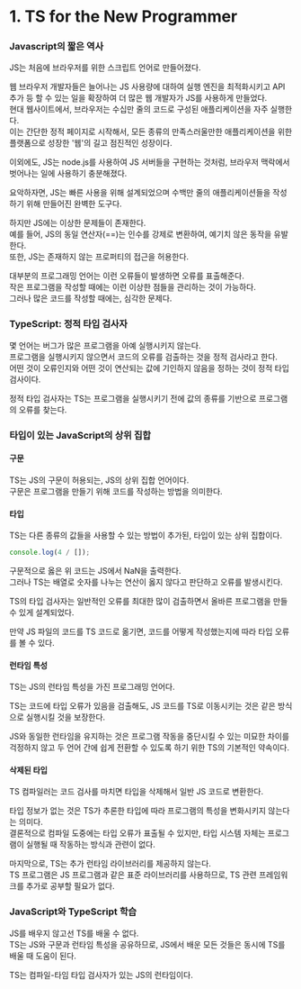 # 1. TS for the New Programmer

### Javascript의 짧은 역사

JS는 처음에 브라우저를 위한 스크립트 언어로 만들어졌다.  

웹 브라우저 개발자들은 늘어나는 JS 사용량에 대하여 실행 엔진을 최적화시키고 API 추가 등 할 수 있는 일을 확장하여 더 많은 웹 개발자가 JS를 사용하게 만들었다.  
현대 웹사이트에서, 브라우저는 수십만 줄의 코드로 구성된 애플리케이션을 자주 실행한다.  
이는 간단한 정적 페이지로 시작해서, 모든 종류의 만족스러울만한 애플리케이션을 위한 플랫폼으로 성장한 '웹'의 길고 점진적인 성장이다.

이외에도, JS는 node.js를 사용하여 JS 서버들을 구현하는 것처럼, 브라우저 맥락에서 벗어나는 일에 사용하기 충분해졌다.

요악하자면, JS는 빠른 사용을 위해 설계되었으며 수백만 줄의 애플리케이션들을 작성하기 위해 만들어진 완벽한 도구다.

하지만 JS에는 이상한 문제들이 존재한다.  
예를 들어, JS의 동일 연산자(==)는 인수를 강제로 변환하여, 예기치 않은 동작을 유발한다.  
또한, JS는 존재하지 않는 프로퍼티의 접근을 허용한다.

대부분의 프로그래밍 언어는 이런 오류들이 발생하면 오류를 표출해준다.  
작은 프로그램을 작성할 때에는 이런 이상한 점들을 관리하는 것이 가능하다.  
그러나 많은 코드를 작성할 때에는, 심각한 문제다.

### TypeScript: 정적 타입 검사자

몇 언어는 버그가 많은 프로그램을 아예 실행시키지 않는다.  
프로그램을 실행시키지 않으면서 코드의 오류를 검출하는 것을 정적 검사라고 한다.  
어떤 것이 오류인지와 어떤 것이 연산되는 값에 기인하지 않음을 정하는 것이 정적 타입 검사이다.

정적 타입 검사자는 TS는 프로그램을 실행시키기 전에 값의 종류를 기반으로 프로그램의 오류를 찾는다.

### 타입이 있는 JavaScript의 상위 집합

#### 구문

TS는 JS의 구문이 허용되는, JS의 상위 집합 언어이다.  
구문은 프로그램을 만들기 위해 코드를 작성하는 방법을 의미한다.

#### 타입

TS는 다른 종류의 값들을 사용할 수 있는 방법이 추가된, 타입이 있는 상위 집합이다.

```typescript
console.log(4 / []);
```

구문적으로 옳은 위 코드는 JS에서 NaN을 출력한다.  
그러나 TS는 배열로 숫자를 나누는 연산이 옳지 않다고 판단하고 오류를 발생시킨다.

TS의 타입 검사자는 일반적인 오류를 최대한 많이 검출하면서 올바른 프로그램을 만들 수 있게 설계되었다.

만약 JS 파일의 코드를 TS 코드로 옮기면, 코드를 어떻게 작성했는지에 따라 타입 오류를 볼 수 있다.

#### 런타임 특성

TS는 JS의 런타임 특성을 가진 프로그래밍 언어다.

TS는 코드에 타입 오류가 있음을 검출해도, JS 코드를 TS로 이동시키는 것은 같은 방식으로 실행시킬 것을 보장한다.

JS와 동일한 런타임을 유지하는 것은 프로그램 작동을 중단시킬 수 있는 미묘한 차이를 걱정하지 않고 두 언어 간에 쉽게 전환할 수 있도록 하기 위한 TS의 기본적인 약속이다.

#### 삭제된 타입

TS 컴파일러는 코드 검사를 마치면 타입을 삭제해서 일반 JS 코드로 변환한다.

타입 정보가 없는 것은 TS가 추론한 타입에 따라 프로그램의 특성을 변화시키지 않는다는 의미다.  
결론적으로 컴파일 도중에는 타입 오류가 표출될 수 있지만, 타입 시스템 자체는 프로그램이 실행될 때 작동하는 방식과 관련이 없다.

마지막으로, TS는 추가 런타임 라이브러리를 제공하지 않는다.  
TS 프로그램은 JS 프로그램과 같은 표준 라이브러리를 사용하므로, TS 관련 프레임워크를 추가로 공부할 필요가 없다.

### JavaScript와 TypeScript 학습

JS를 배우지 않고선 TS를 배울 수 없다.  
TS는 JS와 구문과 런타임 특성을 공유하므로, JS에서 배운 모든 것들은 동시에 TS를 배울 때 도움이 된다.

TS는 컴파일-타임 타입 검사자가 있는 JS의 런타임이다.